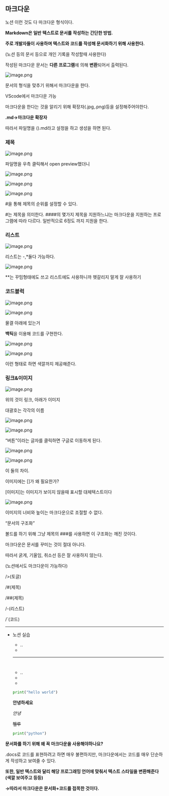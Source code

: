 ## 마크다운

노션 이런 것도 다 마크다운 형식이다.

**Markdown은 일반 텍스트로 문서를 작성하는 간단한 방법.**

**주로 개발자들이 사용하며 텍스트와 코드를 작성해 문서화하기 위해 사용한다.**

(노션 등의 문서 등으로 개인 기록을 작성할때 사용한다)

작성된 마크다운 문서는 **다른 프로그램**에 의해 **변환**되어서 출력된다.

![image.png](https://prod-files-secure.s3.us-west-2.amazonaws.com/17b1b6db-23a7-48c4-a29d-9ec4f4aecbbf/a49dc958-febd-49d8-b926-de7459893c27/image.png)

문서의 형식을 맞추기 위해서 마크다운을 한다.

VScode에서 마크다운 가능

마크다운을 한다는 것을 알리기 위해 확장자(.jpg,.png)등을 설정해주어야한다.

**.md→마크다운 확장자**

따라서 파일명을 ().md라고 설정을 하고 생성을 하면 된다.

### 제목

![image.png](https://prod-files-secure.s3.us-west-2.amazonaws.com/17b1b6db-23a7-48c4-a29d-9ec4f4aecbbf/c2b82587-0ea0-471a-98eb-9e75b2ff367f/image.png)

파일명을 우측 클릭해서 open preview했더니

![image.png](https://prod-files-secure.s3.us-west-2.amazonaws.com/17b1b6db-23a7-48c4-a29d-9ec4f4aecbbf/185a6051-bcfa-43e3-a24a-8b630edc83fd/image.png)

![image.png](https://prod-files-secure.s3.us-west-2.amazonaws.com/17b1b6db-23a7-48c4-a29d-9ec4f4aecbbf/d96fde68-73cb-4f0c-b80c-250e1ceabe26/image.png)

![image.png](https://prod-files-secure.s3.us-west-2.amazonaws.com/17b1b6db-23a7-48c4-a29d-9ec4f4aecbbf/7804da80-e1e9-4945-aeab-c73255b54ca3/image.png)

#을 통해 제목의 순위를 설정할 수 있다.

#는 제목을 의미한다. ####의 몇가지 제목을 지원하느냐는 마크다운을 지원하는 프로그램에 따라 다르다. 일반적으로 6정도 까지 지원을 한다.

 

### 리스트

![image.png](https://prod-files-secure.s3.us-west-2.amazonaws.com/17b1b6db-23a7-48c4-a29d-9ec4f4aecbbf/43ae777f-1e42-4f0c-ad12-0c9dfc436dfa/image.png)

리스트는 -,*둘다 가능하다.

![image.png](https://prod-files-secure.s3.us-west-2.amazonaws.com/17b1b6db-23a7-48c4-a29d-9ec4f4aecbbf/9b97fb4f-cb86-4bdc-a626-c2f8fa13113e/image.png)

**는 꾸밈형태에도 쓰고 리스트에도 사용하니까 헷갈리지 말게 잘 사용하기

### 코드블럭

![image.png](https://prod-files-secure.s3.us-west-2.amazonaws.com/17b1b6db-23a7-48c4-a29d-9ec4f4aecbbf/7ee31162-b093-4d00-b599-40d02114b1c8/image.png)

![image.png](https://prod-files-secure.s3.us-west-2.amazonaws.com/17b1b6db-23a7-48c4-a29d-9ec4f4aecbbf/f3c6493b-f347-4ec8-8a3e-a6fc56733a10/image.png)

물결 아래에 있는거

**백틱**을 이용해 코드를 구현한다. 

![image.png](https://prod-files-secure.s3.us-west-2.amazonaws.com/17b1b6db-23a7-48c4-a29d-9ec4f4aecbbf/7a751842-0de5-48e5-a685-daddf6fc6c59/image.png)

![image.png](https://prod-files-secure.s3.us-west-2.amazonaws.com/17b1b6db-23a7-48c4-a29d-9ec4f4aecbbf/9366af1d-66bd-4e0f-8d93-0e29003a3daf/image.png)

이런 형태로 하면 색깔까지 제공해준다.

### 링크&이미지

![image.png](https://prod-files-secure.s3.us-west-2.amazonaws.com/17b1b6db-23a7-48c4-a29d-9ec4f4aecbbf/b18b94e3-74d0-4326-acfd-1261e8ff1c58/image.png)

위의 것이 링크, 아래가 이미지

대괄호는 각각의 이름

![image.png](https://prod-files-secure.s3.us-west-2.amazonaws.com/17b1b6db-23a7-48c4-a29d-9ec4f4aecbbf/75c23d6b-a375-4850-9c98-ddba3604bdd2/image.png)

![image.png](https://prod-files-secure.s3.us-west-2.amazonaws.com/17b1b6db-23a7-48c4-a29d-9ec4f4aecbbf/c008ba3c-c3f8-41da-9e4b-44333f02d0f2/image.png)

“버튼”이라는 글자를 클릭하면 구글로 이동하게 된다.

![image.png](https://prod-files-secure.s3.us-west-2.amazonaws.com/17b1b6db-23a7-48c4-a29d-9ec4f4aecbbf/d965eed6-5ce2-4624-a348-9353a908762b/image.png)

![image.png](https://prod-files-secure.s3.us-west-2.amazonaws.com/17b1b6db-23a7-48c4-a29d-9ec4f4aecbbf/2d414047-9e29-41ec-a822-0bf950295e7e/image.png)

이 둘의 차이.

이미지에는 []가 왜 필요한가?

[이미지]는 이미지가 보이지 않을때 표시할 대체텍스트이다

![image.png](https://prod-files-secure.s3.us-west-2.amazonaws.com/17b1b6db-23a7-48c4-a29d-9ec4f4aecbbf/d9f09720-215e-41cb-96eb-32ed2ec92dc3/image.png)

이미지의 너비와 높이는 마크다운으로 조절할 수 없다. 

>>>

“문서의 구조화”

볼드를 하기 위해 그냥 제목의 ###를 사용하면 이 구조화는 깨진 것이다. 

마크다운은 문서를 꾸미는 것이 절대 아니다.

따라서 굵게, 기울임, 취소선 등은 잘 사용하지 않는다.

(노션에서도 마크다운이 가능하다)

/>(토글)

/#(제목)

/##(제목)

/-(리스트)

/`(코드)

---

- 노션 실습
    - ..
    - 
    
    ---
    
    # 
    
    ## 
    
    ### 
    
    - ..
    - 
    - 
    
    ```python
    print("hello world")
    ```
    
    **안녕하세요**
    
    *안녕*
    
    ~~헬루~~
    
    ```python
    print("python")
    ```

**문서화를 하기 위해 왜 꼭 마크다운을 사용해야하나요?**

.docs로 코드를 표현하려고 하면 매우 불편하지만, 마크다운에서는 코드를 매우 단순하게 작성하고 보여줄 수 있다.

**또한, 일반 텍스트와 달리 해당 프로그래밍 언어에 맞춰서 텍스트 스타일을 변환해준다(색깔 보여주고 등등)**

**→따라서 마크다운은 문서화+코드를 접목한 것이다.**
